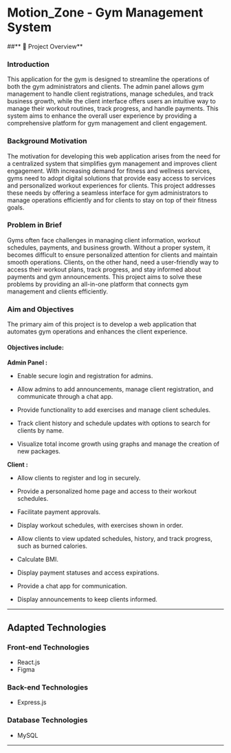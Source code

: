 # Motion_Zone - Gym Management System


##** 👀 Project Overview**


### Introduction


This application for the gym is designed to streamline the operations of both the gym administrators and clients. The admin panel allows gym management to handle client registrations, manage schedules, and track business growth, while the client interface offers users an intuitive way to manage their workout routines, track progress, and handle payments. This system aims to enhance the overall user experience by providing a comprehensive platform for gym management and client engagement.


### Background Motivation


The motivation for developing this web application arises from the need for a centralized system that simplifies gym management and improves client engagement. With increasing demand for fitness and wellness services, gyms need to adopt digital solutions that provide easy access to services and personalized workout experiences for clients. This project addresses these needs by offering a seamless interface for gym administrators to manage operations efficiently and for clients to stay on top of their fitness goals.


### Problem in Brief


Gyms often face challenges in managing client information, workout schedules, payments, and business growth. Without a proper system, it becomes difficult to ensure personalized attention for clients and maintain smooth operations. Clients, on the other hand, need a user-friendly way to access their workout plans, track progress, and stay informed about payments and gym announcements. This project aims to solve these problems by providing an all-in-one platform that connects gym management and clients efficiently.


### Aim and Objectives


The primary aim of this project is to develop a web application that automates gym operations and enhances the client experience.

#### Objectives include:

**Admin Panel :**
- Enable secure login and registration for admins.
  
- Allow admins to add announcements, manage client registration, and communicate through a chat app.
  
- Provide functionality to add exercises and manage client schedules.
  
- Track client history and schedule updates with options to search for clients by name.
  
- Visualize total income growth using graphs and manage the creation of new packages.


**Client :**
- Allow clients to register and log in securely.
  
- Provide a personalized home page and access to their workout schedules.
  
- Facilitate payment approvals.
  
- Display workout schedules, with exercises shown in order.
  
- Allow clients to view updated schedules, history, and track progress, such as burned calories.
  
- Calculate BMI.
  
- Display payment statuses and access expirations.
  
- Provide a chat app for communication.
  
- Display announcements to keep clients informed.


<hr>

## **Adapted Technologies**

### Front-end Technologies

- React.js
- Figma


### Back-end Technologies

- Express.js


### Database Technologies

- MySQL


<hr>


